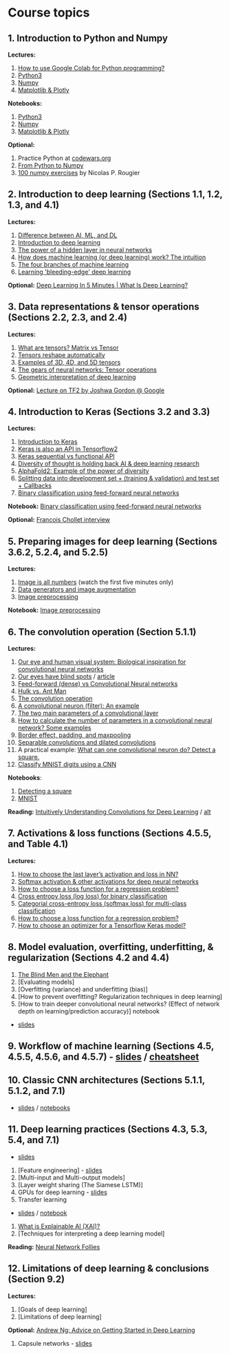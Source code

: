 # Course topics

## 1. Introduction to Python and Numpy
**Lectures:**
1. [How to use Google Colab for Python programming?](https://www.youtube.com/watch?v=PVsS9WtwVB8)
2. [Python3](https://youtube.com/watch?v=V42qfAPybp8)
3. [Numpy](https://www.youtube.com/watch?v=Omz8P8n-5gY)
4. [Matplotlib & Plotly](https://youtu.be/aIzkkjRzVdA) 

**Notebooks:** 
1. [Python3](notebooks/python.ipynb)
1. [Numpy](notebooks/numpy.ipynb)
1. [Matplotlib & Plotly](notebooks/matplotlib_plotly.ipynb) 

**Optional:**
1. Practice Python at [codewars.org](https://www.codewars.com/)
1. [From Python to Numpy](https://www.labri.fr/perso/nrougier/from-python-to-numpy/)   
1. [100 numpy exercises](https://github.com/rougier/numpy-100/blob/master/100_Numpy_exercises.ipynb) by Nicolas P. Rougier  

## 2. Introduction to deep learning (Sections 1.1, 1.2, 1.3, and 4.1)
**Lectures:**
1. [Difference between AI, ML, and DL](https://youtu.be/kd62-4_jNoA)
1. [Introduction to deep learning](https://youtu.be/DGXuhXMgOO8)
1. [The power of a hidden layer in neural networks](https://youtu.be/V9x7SY_4y8c)
1. [How does machine learning (or deep learning) work? The intuition](https://youtu.be/Bp7zjKWRhAw)
1. [The four branches of machine learning](https://youtu.be/FlhcbzT2RUU)
1. [Learning 'bleeding-edge' deep learning](https://youtu.be/X8sCDMrPhAo)

**Optional:** [Deep Learning In 5 Minutes | What Is Deep Learning?](https://youtu.be/1k37OcjH7BM)

## 3. Data representations & tensor operations (Sections 2.2, 2.3, and 2.4) 
**Lectures:**
1. [What are tensors? Matrix vs Tensor](https://youtu.be/7FeO4lqcNfA)
1. [Tensors reshape automatically](https://youtu.be/92gOeXFq2FA)
1. [Examples of 3D, 4D, and 5D tensors](https://youtu.be/8gOg4VNRUaY)
1. [The gears of neural networks: Tensor operations](https://youtu.be/rv9w4MfnWgQ)
1. [Geometric interpretation of deep learning](https://youtu.be/h30cyYjXFIU)

**Optional:** [Lecture on TF2 by Joshwa Gordon @ Google](https://youtu.be/5ECD8J3dvDQ)

## 4. Introduction to Keras (Sections 3.2 and 3.3) 
**Lectures:**
1. [Introduction to Keras](https://youtu.be/Ym34JC2UDFk)
1. [Keras is also an API in Tensorflow2](https://youtu.be/yNsQ6rqEcv4)
1. [Keras sequential vs functional API](https://youtu.be/EvGS3VAsG4Y)
1. [Diversity of thought is holding back AI & deep learning research](https://youtu.be/pXMFMs1ryy4)
1. [AlphaFold2: Example of the power of diversity](https://youtu.be/gg7WjuFs8F4)
1. [Splitting data into development set + (training & validation) and test set + Callbacks](https://youtu.be/OeZ6i-8xXwQ)
1. [Binary classification using feed-forward neural networks](https://youtu.be/cJ3oqHqRBF0)    

**Notebook:** [Binary classification using feed-forward neural networks](./notebooks/wine_quality.ipynb)

**Optional:** [Francois Chollet interview](https://youtu.be/Bo8MY4JpiXE)

## 5. Preparing images for deep learning (Sections 3.6.2, 5.2.4, and 5.2.5)
**Lectures:** 
1. [Image is all numbers](https://youtu.be/mjh5NIn1yHk) (watch the first five minutes only)
1. [Data generators and image augmentation](https://youtu.be/dSs3kjqvv_Q) 
1. [Image preprocessing](https://youtu.be/9_OFSSYcVWU)

**Notebook:** [Image preprocessing](./notebooks/Image_preprocessing.ipynb)

## 6. The convolution operation (Section 5.1.1) 
**Lectures:** 
1. [Our eye and human visual system: Biological inspiration for convolutional neural networks](https://youtu.be/nu9Jdvhe1Pk)
1. [Our eyes have blind spots](https://youtu.be/QXzgokis33I) / [article](https://lasikofnv.com/try-these-3-fun-tests-to-find-your-visual-blind-spot/)
1. [Feed-forward (dense) vs Convolutional Neural networks](https://youtu.be/aU6lRpMkBkE)
1. [Hulk vs. Ant Man](https://youtu.be/fNGSHrQDuA8)
1. [The convolution operation](https://youtu.be/C73AemPLnL8)
1. [A convolutional neuron (filter): An example](https://youtu.be/oqf79zcafao)
1. [The two main parameters of a convolutional layer](https://youtu.be/GeBh1yd_H_E)
1. [How to calculate the number of parameters in a convolutional neural network? Some examples](https://youtu.be/bikmA-VmSbY)
1. [Border effect, padding, and maxpooling](https://youtu.be/MTmn--tHbHs)
1. [Separable convolutions and dilated convolutions](https://youtu.be/vCJ4magCPts)
1. A practical example: [What can one convolutional neuron do? Detect a square.](https://youtu.be/A69TFtiOREU)
1. [Classify MNIST digits using a CNN](https://youtu.be/jd4-zRwYjDY)

**Notebooks**: 
1. [Detecting a square](./notebooks/Detect_a_square.ipynb)
1. [MNIST](./notebooks/MNIST.ipynb)

**Reading:** [Intuitively Understanding Convolutions for Deep Learning](https://towardsdatascience.com/intuitively-understanding-convolutions-for-deep-learning-1f6f42faee1) / [alt](https://www.topbots.com/intuitively-understanding-convolutions-deep-learning/)

## 7. Activations & loss functions (Sections 4.5.5, and Table 4.1) 
**Lectures:**   

1. [How to choose the last layer’s activation and loss in NN?](https://youtu.be/veo6l7YkPhg)
1. [Softmax activation & other activations for deep neural networks](https://youtu.be/Q9p9cHo7rPk)
1. [How to choose a loss function for a regression problem?](https://youtu.be/oWIYQNfm8tE)
1. [Cross entropy loss (log loss) for binary classification](https://youtu.be/zhuuD9gckYo)
1. [Categorial cross-entropy loss (softmax loss) for multi-class classification](https://youtu.be/ILmANxT-12I)
1. [How to choose a loss function for a regression problem?](https://youtu.be/oWIYQNfm8tE)
1. [How to choose an optimizer for a Tensorflow Keras model?](https://youtu.be/pd3QLhx0Nm0)

## 8. Model evaluation, overfitting, underfitting, & regularization (Sections 4.2 and 4.4) 
1. [The Blind Men and the Elephant](https://youtu.be/Vn9BUfUCL4I)
1. [Evaluating models]
1. [Overfitting (variance) and underfitting (bias)]
1. [How to prevent overfitting? Regularization techniques in deep learning]
1. [How to train deeper convolutional neural networks? (Effect of network depth on learning/prediction accuracy)] notebook 

- [slides](https://docs.google.com/presentation/d/1RyqzBPX5_Cbs_sCsEJLmYWWK7hbScr2jJABV6blFxRU/edit?usp=sharing)

## 9. Workflow of machine learning (Sections 4.5, 4.5.5, 4.5.6, and 4.5.7) - [slides](https://docs.google.com/presentation/d/1jhp6E1B0M0Adf9jfv8OGZu2nv0p9Y1AmMy3KrwTWLFc/edit?usp=sharing) / [cheatsheet](https://docs.google.com/presentation/d/1mT4aHk0yx9dwxrfnr1WBSKYjEheYhf8R_x0NegrUsto/edit?usp=sharing)

## 10. Classic CNN architectures (Sections 5.1.1, 5.1.2, and 7.1) 
- [slides](https://docs.google.com/presentation/d/1a5yeHRI_i0INatg9rLVpYuNTNvrxLCLxKH5_RISFwEY/edit?usp=sharing) / [notebooks](./notebooks/)

## 11. Deep learning practices (Sections 4.3, 5.3, 5.4, and 7.1) 
- [slides](https://docs.google.com/presentation/d/15qI0K9Sm4Ab1vp0x6fKyeCmweMZggTh237zfSxwj-B0/edit?usp=sharing)
1. [Feature engineering] - [slides](https://docs.google.com/presentation/d/14k2vUTlJThQ0u8RVc0C68_92K1Df5YW0v85C5w3nFe8/edit?usp=sharing) 
1. [Multi-input and Multi-output models]
1. [Layer weight sharing (The Siamese LSTM)]
1. GPUs for deep learning - [slides](https://docs.google.com/presentation/d/1Jg-BOZBDfhBht_3Sf49ja8QrWK_QuX7pr1CQkAf2mcI/edit?usp=sharing)
1. Transfer learning
- [slides](https://docs.google.com/presentation/d/1OV2KDijNYVnwYUrpp0otFCGyt-mejSsvtArp3UyrMQM/edit?usp=sharing) / [notebook](./notebooks/Transfer_learning.ipynb)
1. [What is Explainable AI (XAI)?](https://vimeo.com/278690594)
1. [Techniques for interpreting a deep learning model]

**Reading:** [Neural Network Follies](https://neil.fraser.name/writing/tank/)

## 12. Limitations of deep learning & conclusions (Section 9.2)

**Lectures:**
1. [Goals of deep learning]
1. [Limitations of deep learning]

**Optional:** [Andrew Ng: Advice on Getting Started in Deep Learning](https://youtu.be/1k37OcjH7BM)

1. Capsule networks - [slides](https://docs.google.com/presentation/d/1stzUpXvI889j1sziwbStpDItTfvBJ2ylrnMAJAxzLlo/edit?usp=sharing)

